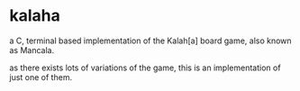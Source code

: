 # kalaha
a C, terminal based implementation of the Kalah[a] board game, also known as Mancala.

as there exists lots of variations of the game, this is an implementation of just one of them.

